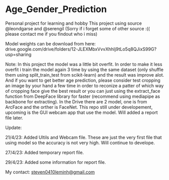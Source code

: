 # Age_Gender_Prediction
Personal project for learning and hobby 
This project using source @leondgarse and @serengil (Sorry if i forget some of other source :(( please contact me if you findout who i miss)

Model weights can be download from here: drive.google.com/drive/folders/12-JLEXMbxVvvXhhlj9tLo5q8QJixS99G?usp=sharing

Note: In this project the model was a little bit overfit. In order to make it less overfit i train the model again 3 time by using the same dataset (only shuffle them using split_train_test from scikit-learn) and the result was improve alot. And if you want to get better age prediction, please consider test cropping an image by your hand a few time in order to reconize a patter of which way of cropping face give the best result or you can just using the extract_face function from DeepFace library for faster (recommend using mediapipe as backbone for extracting). In the Drive there are 2 model, one is from ArcFace and the orther is FaceNet. This repo still under developement, upcoming is the GUI webcam app that use the model. Will added a report file later.

Update:

21/4/23: Added Ultils and Webcam file. These are just the very first file that using model so the accuracy is not very high. Will continue to develope.

27/4/23: Added temporary report file.

29/4/23: Added some information for report file.

My contact: steven0410leminh@gmail.com
